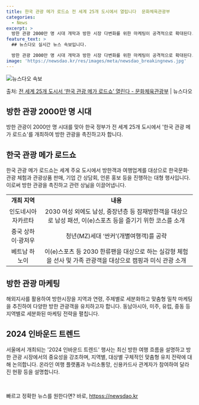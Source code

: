 ```yaml
---
title: 한국 관광 메가 로드쇼 전 세계 25개 도시에서 열립니다  문화체육관광부
categories:
  - News
excerpt: >
  방한 관광 2000만 명 시대 개막과 방한 시장 다변화를 위한 마케팅이 공격적으로 확대된다. 문화체육관광부는…
feature_text: >
  ## 뉴스다오 실시간 뉴스 속보입니다.

  방한 관광 2000만 명 시대 개막과 방한 시장 다변화를 위한 마케팅이 공격적으로 확대된다. 문화체육관광부는…
image: 'https://newsdao.kr/res/images/meta/newsdao_breakingnews.jpg'
---
```


![뉴스다오 속보](httpss://newsdao.kr/res/images/meta/newsdao_breakingnews.jpg)

<p>출처: <a href="httpss://newsdao.kr/3044" rel="dofollow">전 세계 25개 도시서 ‘한국 관광 메가 로드쇼’ 열린다 - 문화체육관광부</a> | 뉴스다오</p>

<h2 data-ke-size="size26">방한 관광 2000만 명 시대</h2>
<p data-ke-size="size16">방한 관광이 2000만 명 시대를 맞아 한국 정부가 전 세계 25개 도시에서 '한국 관광 메가 로드쇼'를 개최하여 방한 관광을 촉진하고자 합니다.</p>

<h2 data-ke-size="size26">한국 관광 메가 로드쇼</h2>
<p data-ke-size="size16">한국 관광 메가 로드쇼는 세계 주요 도시에서 방한객과 여행업계를 대상으로 한국문화·관광 체험과 관광상품 판매, 기업 간 상담회, 언론 홍보 등을 진행하는 대형 행사입니다. 이로써 방한 관광을 촉진하고 관련 상닒을 이끌어냅니다.</p>
<table>
	<tr>
		<td style="text-align: center; height: 17px;"><b>개최 지역</b></td>
		<td style="text-align: center; height: 17px;"><b>내용</b></td>
	</tr>
	<tr>
		<td style="text-align: center; height: 17px;">인도네시아 자카르타</td>
		<td style="text-align: center; height: 17px;">2030 여성 외에도 남성, 중장년층 등 잠재방한객을 대상으로 남성 패션, 이(e)스포츠 등을 즐기기 위한 코스를 소개</td>
	</tr>
	<tr>
		<td style="text-align: center; height: 17px;">중국 상하이·광저우</td>
		<td style="text-align: center; height: 17px;">청년(MZ)세대 ‘싼커’(개별여행객)를 공략</td>
	</tr>
	<tr>
		<td style="text-align: center; height: 17px;">베트남 하노이</td>
		<td style="text-align: center; height: 17px;">이(e)스포츠 등 2030 한류팬을 대상으로 하는 실감형 체험을 선사 및 가족 관광객을 대상으로 캠핑과 미식 관광 소개</td>
	</tr>
</table>

<h2 data-ke-size="size26">방한 관광 마케팅</h2>
<p data-ke-size="size16">해외지사를 활용하여 방한시장을 지역과 연령, 주제별로 세분화하고 맞춤형 밀착 마케팅을 추진하여 다양한 방한 관광객을 유치하고자 합니다. 동남아시아, 미주, 유럽, 중동 등 지역별로 세분화된 마케팅 전략을 펼칩니다.</p>

<h2 data-ke-size="size26">2024 인바운드 트렌드</h2>
<p data-ke-size="size16">서울에서 개최되는 '2024 인바운드 트렌드' 행사는 최신 방한 여행 흐름을 설명하고 방한 관광 시장에서의 중요성을 강조하며, 지역별, 대상별 구체적인 맞춤형 유치 전략에 대해 논의합니다. 온라인 여행 플랫폼과 누리소통망, 신용카드사 관계자가 참여하여 달라진 현황 등을 설명합니다.</p>

<p data-ke-size="size16">&nbsp;</p> 

빠르고 정확한 뉴스를 원한다면? 바로, <a href="httpss://newsdao.kr" rel="dofollow">httpss://newsdao.kr</a>


    
